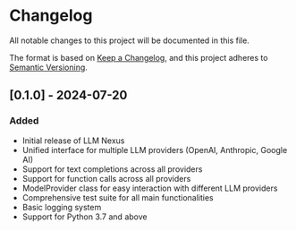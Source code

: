 # Changelog

All notable changes to this project will be documented in this file.

The format is based on [Keep a Changelog](https://keepachangelog.com/en/1.0.0/),
and this project adheres to [Semantic Versioning](https://semver.org/spec/v2.0.0.html).

## [0.1.0] - 2024-07-20

### Added
- Initial release of LLM Nexus
- Unified interface for multiple LLM providers (OpenAI, Anthropic, Google AI)
- Support for text completions across all providers
- Support for function calls across all providers
- ModelProvider class for easy interaction with different LLM providers
- Comprehensive test suite for all main functionalities
- Basic logging system
- Support for Python 3.7 and above